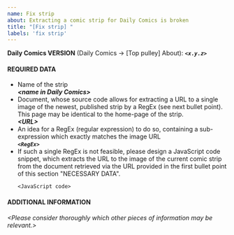 ```yaml
---
name: Fix strip
about: Extracting a comic strip for Daily Comics is broken 
title: "[Fix strip] "
labels: 'fix strip'
---
```


**Daily Comics VERSION** (Daily Comics → [Top pulley] About): ***`<x.y.z>`***
<br />

#### REQUIRED DATA
- Name of the strip<br />
  ***\<name in Daily Comics\>***
- Document, whose source code allows for extracting a URL to a single image of the newest, published strip by a RegEx (see next bullet point).  This page may be identical to the home-page of the strip.<br />
  ***\<URL\>***
- An idea for a RegEx (regular expression) to do so, containing a sub-expression which exactly matches the image URL<br />
  ***`<RegEx>`***
- If such a single RegEx is not feasible, please design a JavaScript code snippet, which extracts the URL to the image of the current comic strip from the document retrieved via the URL provided in the first bullet point of this section "NECESSARY DATA".
  ```
  <JavaScript code>
  ```

#### ADDITIONAL INFORMATION
*\<Please consider thoroughly which other pieces of information may be relevant.\>*

